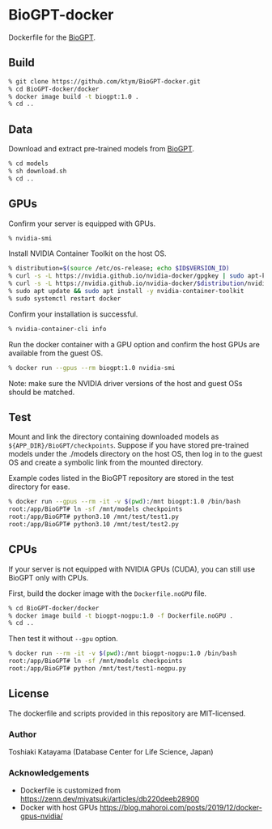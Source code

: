 # BioGPT-docker

Dockerfile for the [BioGPT](https://github.com/microsoft/BioGPT).

## Build

```sh
% git clone https://github.com/ktym/BioGPT-docker.git
% cd BioGPT-docker/docker
% docker image build -t biogpt:1.0 .
% cd ..
```

## Data

Download and extract pre-trained models from [BioGPT](https://github.com/microsoft/BioGPT).

```sh
% cd models
% sh download.sh
% cd ..
```

## GPUs

Confirm your server is equipped with GPUs.

```sh
% nvidia-smi
```

Install NVIDIA Container Toolkit on the host OS.

```sh
% distribution=$(source /etc/os-release; echo $ID$VERSION_ID)
% curl -s -L https://nvidia.github.io/nvidia-docker/gpgkey | sudo apt-key add -
% curl -s -L https://nvidia.github.io/nvidia-docker/$distribution/nvidia-docker.list | sudo tee /etc/apt/sources.list.d/nvidia-docker.list
% sudo apt update && sudo apt install -y nvidia-container-toolkit
% sudo systemctl restart docker
```

Confirm your installation is successful.

```sh
% nvidia-container-cli info
```

Run the docker container with a GPU option and confirm the host GPUs are available from the guest OS.

```sh
% docker run --gpus --rm biogpt:1.0 nvidia-smi
```

Note: make sure the NVIDIA driver versions of the host and guest OSs should be matched.

## Test

Mount and link the directory containing downloaded models as `${APP_DIR}/BioGPT/checkpoints`.
Suppose if you have stored pre-trained models under the ./models directory on the host OS,
then log in to the guest OS and create a symbolic link from the mounted directory.

Example codes listed in the BioGPT repository are stored in the test directory for ease.

```sh
% docker run --gpus --rm -it -v $(pwd):/mnt biogpt:1.0 /bin/bash
root:/app/BioGPT# ln -sf /mnt/models checkpoints
root:/app/BioGPT# python3.10 /mnt/test/test1.py
root:/app/BioGPT# python3.10 /mnt/test/test2.py
```

## CPUs

If your server is not equipped with NVIDIA GPUs (CUDA), you can still use BioGPT only with CPUs.

First, build the docker image with the `Dockerfile.noGPU` file.

```sh
% cd BioGPT-docker/docker
% docker image build -t biogpt-nogpu:1.0 -f Dockerfile.noGPU .
% cd ..
```

Then test it without `--gpu` option.

```sh
% docker run --rm -it -v $(pwd):/mnt biogpt-nogpu:1.0 /bin/bash
root:/app/BioGPT# ln -sf /mnt/models checkpoints
root:/app/BioGPT# python /mnt/test/test1-nogpu.py
```

## License

The dockerfile and scripts provided in this repository are MIT-licensed.

### Author

Toshiaki Katayama (Database Center for Life Science, Japan)

### Acknowledgements

* Dockerfile is customized from https://zenn.dev/miyatsuki/articles/db220deeb28900
* Docker with host GPUs https://blog.mahoroi.com/posts/2019/12/docker-gpus-nvidia/

